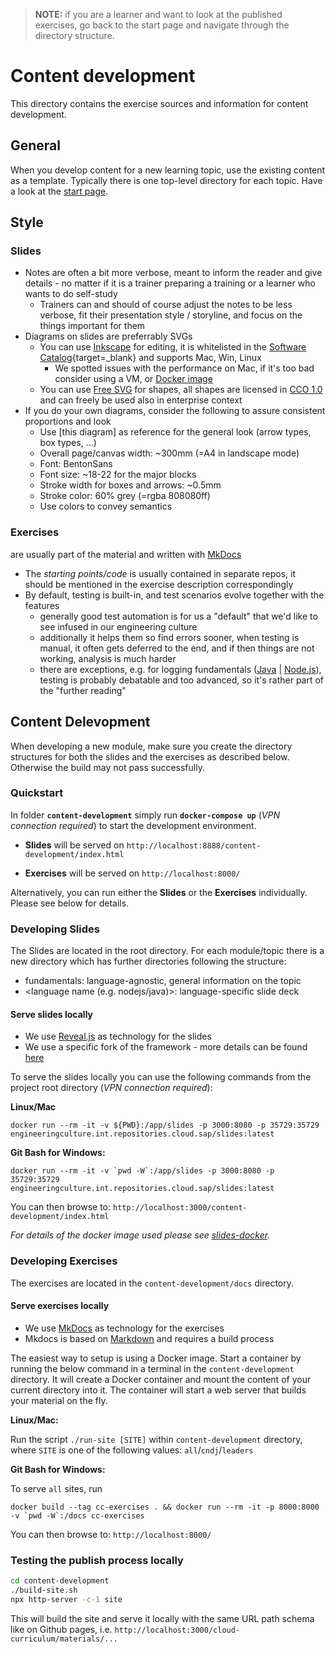 > **NOTE:** if you are a learner and want to look at the published exercises, go back to the start page and navigate through the directory structure.

# Content development

This directory contains the exercise sources and information for content development.

## General

When you develop content for a new learning topic, use the existing content as a template. Typically there is one top-level directory for each topic. Have a look at the [start page](..).

## Style

### Slides

- Notes are often a bit more verbose, meant to inform the reader and give details - no matter if it is a trainer preparing a training or a learner who wants to do self-study
  - Trainers can and should of course adjust the notes to be less verbose, fit their presentation style / storyline, and focus on the things important for them
- Diagrams on slides are preferrably SVGs
  - You can use [Inkscape](https://inkscape.org/) for editing, it is whitelisted in the [Software Catalog](https://software-catalog.bss.net.sap/esd/Items/Details?PackageId=4237){target=_blank} and supports Mac, Win, Linux
    - We spotted issues with the performance on Mac, if it's too bad consider using a VM, or [Docker image](https://hub.docker.com/r/x11vnc/inkscape-desktop/)
  - You can use [Free SVG](https://freesvg.org/) for shapes, all shapes are licensed in [CCO 1.0](https://creativecommons.org/publicdomain/zero/1.0/) and can freely be used also in enterprise context
- If you do your own diagrams, consider the following to assure consistent proportions and look
  - Use [this diagram] as reference for the general look (arrow types, box types, ...)
  - Overall page/canvas width: ~300mm (=A4 in landscape mode)
  - Font: BentonSans
  - Font size: ~18-22 for the major blocks
  - Stroke width for boxes and arrows: ~0.5mm
  - Stroke color: 60% grey (=rgba 808080ff)
  - Use colors to convey semantics

### Exercises

are usually part of the material and written with [MkDocs](https://www.mkdocs.org/)

- The _starting points/code_ is usually contained in separate repos, it should be mentioned in the exercise description correspondingly 
- By default, testing is built-in, and test scenarios evolve together with the features
  - generally good test automation is for us a "default" that we'd like to see infused in our engineering culture
  - additionally it helps them so find errors sooner, when testing is manual, it often gets deferred to the end, and if then things are not working, analysis is much harder
  - there are exceptions, e.g. for logging fundamentals ([Java](https://pages.github.tools.sap/cloud-curriculum/materials/cndj/logging/java/) | [Node.js](https://pages.github.tools.sap/cloud-curriculum/materials/cndj/logging/nodejs/)), testing is probably debatable and too advanced, so it's rather part of the "further reading"

## Content Delevopment

When developing a new module, make sure you create the directory structures for both the slides and the exercises as described below.
Otherwise the build may not pass successfully.

### Quickstart

In folder **`content-development`** simply run **`docker-compose up`** (_VPN connection required_) to start the development environment.

- **Slides** will be served on `http://localhost:8888/content-development/index.html`

- **Exercises** will be served on `http://localhost:8000/`

Alternatively, you can run either the **Slides** or the **Exercises** individually. Please see below for details.

### Developing Slides

The Slides are located in the root directory.
For each module/topic there is a new directory which has further directories following the structure:

- fundamentals: language-agnostic, general information on the topic
- <language name (e.g. nodejs/java)>: language-specific slide deck

#### Serve slides locally

- We use [Reveal.js](https://revealjs.com/) as technology for the slides
- We use a specific fork of the framework - more details can be found [here](https://github.tools.sap/EngineeringCulture/education/blob/master/how-to-create-slides-with-revealjs.md)

To serve the slides locally you can use the following commands from the project root directory (_VPN connection required_):

**Linux/Mac**

```shell
docker run --rm -it -v ${PWD}:/app/slides -p 3000:8080 -p 35729:35729 engineeringculture.int.repositories.cloud.sap/slides:latest
```

**Git Bash for Windows:**

```shell
docker run --rm -it -v `pwd -W`:/app/slides -p 3000:8080 -p 35729:35729 engineeringculture.int.repositories.cloud.sap/slides:latest 
```

You can then browse to: `http://localhost:3000/content-development/index.html`

*For details of the docker image used please see [slides-docker](https://github.tools.sap/EngineeringCulture/slides-docker).*

### Developing Exercises

The exercises are located in the `content-development/docs` directory.

#### Serve exercises locally

- We use [MkDocs](https://www.mkdocs.org/) as technology for the exercises
- Mkdocs is based on [Markdown](https://en.wikipedia.org/wiki/Markdown) and requires a build process

The easiest way to setup is using a Docker image. Start a container by running the below command in a terminal in the `content-development` directory. It will create a Docker container and mount the content of your current directory into it. The container will start a web server that builds your material on the fly.

**Linux/Mac:**

Run the script `./run-site [SITE]` within `content-development` directory, where `SITE` is one of the following values: `all`/`cndj`/`leaders`

**Git Bash for Windows:**

To serve `all` sites, run

```shell
docker build --tag cc-exercises . && docker run --rm -it -p 8000:8000 -v `pwd -W`:/docs cc-exercises
```

You can then browse to: `http://localhost:8000/`

### Testing the publish process locally

```sh
cd content-development
./build-site.sh
npx http-server -c-1 site
```

This will build the site and serve it locally with the same URL path schema like on Github pages,
i.e. `http://localhost:3000/cloud-curriculum/materials/...`
